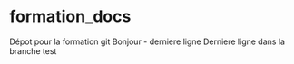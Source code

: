 # formation_docs
Dépot pour la formation git
Bonjour - derniere ligne
Derniere ligne dans la branche test
